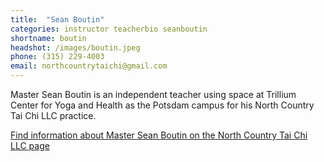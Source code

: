 ```yaml
---
title:  "Sean Boutin"
categories: instructor teacherbio seanboutin
shortname: boutin
headshot: /images/boutin.jpeg
phone: (315) 229-4003
email: northcountrytaichi@gmail.com
---
```

<p>Master Sean Boutin is an independent teacher using space at Trillium Center
for Yoga and Health as the Potsdam campus for his North Country Tai Chi LLC
practice.</p>
<p><a href="http://www.trilliumyogacenter.com/nctaichi.html">Find information
about Master Sean Boutin on the North Country Tai Chi LLC page</a></p>
